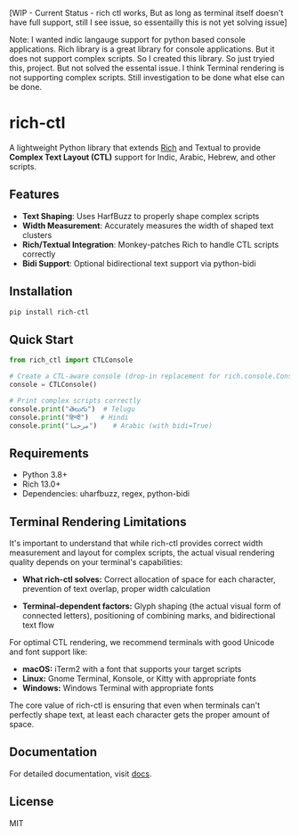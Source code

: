 [WIP - Current Status - rich ctl works, But as long as terminal itself doesn't have full support, still I see issue, so essentailly this is not yet solving issue]

Note: I wanted indic langauge support for python based console applications. Rich library is a great library for console applications. But it does not support complex scripts. So I created this library.
So just tryied this, project. But not solved the essental issue. I think Terminal rendering is not supporting complex scripts. Still investigation to be done what else can be done.

# rich-ctl

A lightweight Python library that extends [Rich](https://github.com/Textualize/rich) and Textual to provide **Complex Text Layout (CTL)** support for Indic, Arabic, Hebrew, and other scripts.

## Features

- **Text Shaping**: Uses HarfBuzz to properly shape complex scripts
- **Width Measurement**: Accurately measures the width of shaped text clusters
- **Rich/Textual Integration**: Monkey-patches Rich to handle CTL scripts correctly
- **Bidi Support**: Optional bidirectional text support via python-bidi

## Installation

```bash
pip install rich-ctl
```

## Quick Start

```python
from rich_ctl import CTLConsole

# Create a CTL-aware console (drop-in replacement for rich.console.Console)
console = CTLConsole()

# Print complex scripts correctly
console.print("తెలుగు")  # Telugu
console.print("हिन्दी")   # Hindi
console.print("مرحبا")    # Arabic (with bidi=True)
```

## Requirements

- Python 3.8+
- Rich 13.0+
- Dependencies: uharfbuzz, regex, python-bidi

## Terminal Rendering Limitations

It's important to understand that while rich-ctl provides correct width measurement and layout for complex scripts, the actual visual rendering quality depends on your terminal's capabilities:

- **What rich-ctl solves:** Correct allocation of space for each character, prevention of text overlap, proper width calculation

- **Terminal-dependent factors:** Glyph shaping (the actual visual form of connected letters), positioning of combining marks, and bidirectional text flow

For optimal CTL rendering, we recommend terminals with good Unicode and font support like:

- **macOS:** iTerm2 with a font that supports your target scripts
- **Linux:** Gnome Terminal, Konsole, or Kitty with appropriate fonts
- **Windows:** Windows Terminal with appropriate fonts

The core value of rich-ctl is ensuring that even when terminals can't perfectly shape text, at least each character gets the proper amount of space.

## Documentation

For detailed documentation, visit [docs](https://github.com/username/rich-ctl/docs).

## License

MIT
